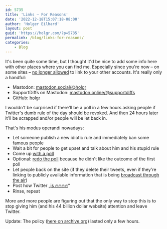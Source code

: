 ```yaml
---
id: 5735
title: 'Links – For Reasons'
date: '2022-12-18T15:07:18-08:00'
author: 'Holger Eilhard'
layout: post
guid: 'https://holgr.com/?p=5735'
permalink: /blog/links-for-reasons/
categories:
    - Blog
---
```


It's been quite some time, but I thought it'd be nice to add some info here with other places where you can find me. Especially since you're now – on some sites – [no longer allowed](https://help.twitter.com/en/rules-and-policies/social-platforms-policy) to link to your other accounts. It's really only a handful:

- Mastodon: [mastodon.social/@holgr](https://mastodon.social/@holgr)
- SupportDiffs on Mastodon: [mastodon.online/@supportdiffs](https://mastodon.online/@supportdiffs)
- GitHub: [holgr](https://github.com/holgr)
<!--more-->
I wouldn't be surprised if there'll be a poll in a few hours asking people if Twitter's dumb rule of the day should be revoked. And then 24 hours later it'll be scrapped and/or people will be let back in.

That's his modus operandi nowadays:

- Let someone publish a new idiotic rule and immediately ban some famous people
- Wait a bit for people to get upset and talk about him and his stupid rule
- Come up [with a poll](https://twitter.com/elonmusk/status/1603600001057185792)
- Optional: [redo the poll](https://twitter.com/elonmusk/status/1603609278664712192) because he didn't like the outcome of the first poll
- Let people back on the site (if they delete their tweets, even if they're linking to publicly available information that is being [broadcast through the air](https://en.wikipedia.org/wiki/Automatic_Dependent_Surveillance–Broadcast))
- Post how Twitter „[is 🔥🔥🔥🔥](https://twitter.com/elonmusk/status/1603659604906213376)“
- Rinse, repeat

More and more people are figuring out that the only way to stop this is to stop giving him (and his 44 billion dollar website) attention and leave Twitter.

Update: The policy ([here on archive.org](https://web.archive.org/web/20221218173806/https://help.twitter.com/en/rules-and-policies/social-platforms-policy)) lasted only a few hours.
